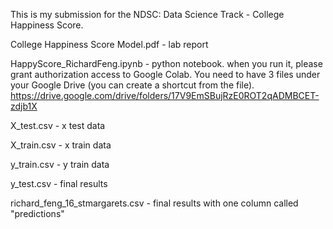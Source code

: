 This is my submission for the NDSC: Data Science Track - College Happiness Score.

College Happiness Score Model.pdf - lab report

HappyScore_RichardFeng.ipynb - python notebook. when you run it, please grant authorization access to Google Colab. You need to have 3 files under your Google Drive (you can create a shortcut from the file).
https://drive.google.com/drive/folders/17V9EmSBujRzE0ROT2qADMBCET-zdjb1X

X_test.csv - x test data

X_train.csv - x train data

y_train.csv - y train data



y_test.csv - final results

richard_feng_16_stmargarets.csv - final results with one column called "predictions"
